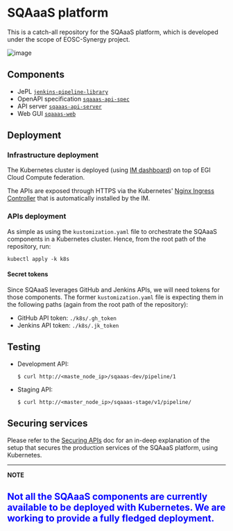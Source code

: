 # SQAaaS platform

This is a catch-all repository for the SQAaaS platform, which is developed under the scope of EOSC-Synergy project.

![image](https://drive.google.com/uc?export=view&id=1aylGtnLwcSQA6qwfccxfQKhcGM5LIkZl)

## Components
* JePL [`jenkins-pipeline-library`](https://github.com/indigo-dc/jenkins-pipeline-library)
* OpenAPI specification [`sqaaas-api-spec`](https://github.com/eosc-synergy/sqaaas-api-spec)
* API server [`sqaaas-api-server`](https://github.com/eosc-synergy/sqaaas-api-server)
* Web GUI [`sqaaas-web`](https://github.com/eosc-synergy/sqaaas-web)

## Deployment

### Infrastructure deployment

The Kubernetes cluster is deployed (using
   [IM dashboard](https://appsgrycap.i3m.upv.es:31443/im-dashboard/login)) on
   top of EGI Cloud Compute federation.

The APIs are exposed through HTTPS via the Kubernetes'
[Nginx Ingress Controller](https://kubernetes.github.io/ingress-nginx/deploy/) that is automatically installed
by the IM.

### APIs deployment

As simple as using the `kustomization.yaml` file to orchestrate the SQAaaS components in a Kubernetes
cluster. Hence, from the root path of the repository, run:

```
kubectl apply -k k8s
```

#### Secret tokens
Since SQAaaS leverages GitHub and Jenkins APIs, we will need tokens for those components. The former
`kustomization.yaml` file is expecting them in the following paths (again from the root path of the
repository):
* GitHub API token: `./k8s/.gh_token`
* Jenkins API token: `./k8s/.jk_token`

## Testing
- Development API:
  ```
  $ curl http://<maste_node_ip>/sqaaas-dev/pipeline/1
  ```
- Staging API:
  ```
  $ curl http://<master_node_ip>/sqaaas-stage/v1/pipeline/
  ```

## Securing services
Please refer to the [Securing APIs](docs/secure-services.md) doc for an
in-deep explanation of the setup that secures the production services of the
SQAaaS platform, using Kubernetes.

---
**NOTE**

<span style="color:blue">Not all the SQAaaS components are currently available to be deployed with Kubernetes. We are working
to provide a fully fledged deployment.</span>
---
